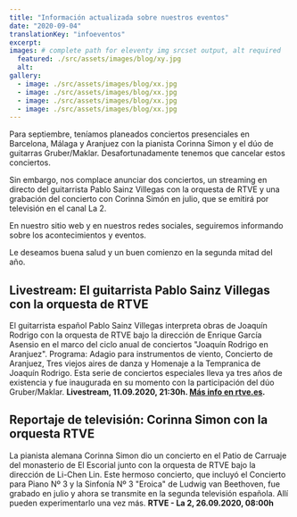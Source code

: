 ```yaml
---
title: "Información actualizada sobre nuestros eventos"
date: "2020-09-04"
translationKey: "infoeventos"
excerpt:
images: # complete path for eleventy img srcset output, alt required
  featured: ./src/assets/images/blog/xy.jpg
  alt:
gallery:
  - image: ./src/assets/images/blog/xx.jpg
  - image: ./src/assets/images/blog/xx.jpg
  - image: ./src/assets/images/blog/xx.jpg
  - image: ./src/assets/images/blog/xx.jpg
---
```


Para septiembre, teníamos planeados conciertos presenciales en Barcelona, Málaga y Aranjuez con la pianista Corinna Simon y el dúo de guitarras Gruber/Maklar. Desafortunadamente tenemos que cancelar estos conciertos.

Sin embargo, nos complace anunciar dos conciertos, un streaming en directo del guitarrista Pablo Sainz Villegas con la orquesta de RTVE y una grabación del concierto con Corinna Simón en julio, que se emitirá por televisión en el canal La 2.

En nuestro sitio web y en nuestros redes sociales, seguiremos informando sobre los acontecimientos y eventos.

Le deseamos buena salud y un buen comienzo en la segunda mitad del año.

## Livestream: El guitarrista Pablo Sainz Villegas con la orquesta de RTVE

El guitarrista español Pablo Sainz Villegas interpreta obras de Joaquín Rodrigo con la orquesta de RTVE bajo la dirección de Enrique García Asensio en el marco del ciclo anual de conciertos "Joaquín Rodrigo en Aranjuez". Programa: Adagio para instrumentos de viento, Concierto de Aranjuez, Tres viejos aires de danza y Homenaje a la Tempranica de Joaquín Rodrigo. Esta serie de conciertos especiales lleva ya tres años de existencia y fue inaugurada en su momento con la participación del dúo Gruber/Maklar. **Livestream, 11.09.2020, 21:30h. [Más info en rtve.es](https://www.rtve.es/rtve/20200720/iv-concierto-joaquin-rodrigo-aranjuez-orquesta-sinfonica-rtve-garcia-asensio-sainz-villegas/2033143.shtml).**

## Reportaje de televisión: Corinna Simon con la orquesta RTVE

La pianista alemana Corinna Simon dio un concierto en el Patio de Carruaje del monasterio de El Escorial junto con la orquesta de RTVE bajo la dirección de Li-Chen Lin. Este hermoso concierto, que incluyó el Concierto para Piano Nº 3 y la Sinfonía Nº 3 "Eroica" de Ludwig van Beethoven, fue grabado en julio y ahora se transmite en la segunda televisión española. Allí pueden experimentarlo una vez más. **RTVE - La 2, 26.09.2020, 08:00h**
